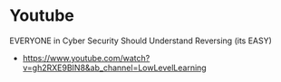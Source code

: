 # Youtube

EVERYONE in Cyber Security Should Understand Reversing (its EASY)
- https://www.youtube.com/watch?v=gh2RXE9BIN8&ab_channel=LowLevelLearning
